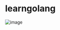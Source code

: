 # learngolang
![image](https://github.com/user-attachments/assets/52728dba-9934-4a4d-9b5c-aab2e000ec9e)

